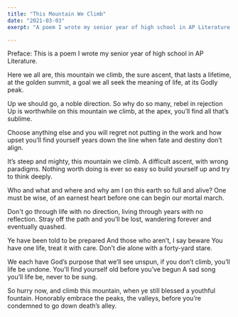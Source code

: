 ```yaml
---
title: "This Mountain We Climb"
date: "2021-03-03"
exerpt: "A poem I wrote my senior year of high school in AP Literature."

---
```

Preface: This is a poem I wrote my senior year of high school in AP Literature.

Here we all are, this mountain we climb,
the sure ascent, that lasts a lifetime,
at the golden summit, a goal we all seek
the meaning of life, at its Godly peak.

Up we should go, a noble direction.
So why do so many, rebel in rejection
Up is worthwhile on this mountain we climb,
at the apex, you’ll find all that’s sublime.

Choose anything else and you will regret
not putting in the work and how upset
you’ll find yourself years down the line
when fate and destiny don’t align.

It’s steep and mighty, this mountain we climb.
A difficult ascent, with wrong paradigms.
Nothing worth doing is ever so easy
so build yourself up and try to think deeply.

Who and what and where and why
am I on this earth so full and alive?
One must be wise, of an earnest heart
before one can begin our mortal march.

Don't go through life with no direction,
living through years with no reflection.
Stray off the path and you’ll be lost,
wandering forever and eventually quashed.

Ye have been told to be prepared
And those who aren’t, I say beware
You have one life, treat it with care.
Don’t die alone with a forty-yard stare.

We each have God’s purpose that we’ll see unspun,
if you don’t climb, you’ll life be undone.
You'll find yourself old before you’ve begun
A sad song you’ll life be, never to be sung.

So hurry now, and climb this mountain,
when ye still blessed a youthful fountain.
Honorably embrace the peaks, the valleys,
before you’re condemned to go down death’s alley.
